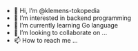 - 👋 Hi, I’m @klemens-tokopedia
- 👀 I’m interested in backend programming
- 🌱 I’m currently learning Go language
- 💞️ I’m looking to collaborate on ...
- 📫 How to reach me ...

<!---
noa-tokopedia/noa-tokopedia is a ✨ special ✨ repository because its `README.md` (this file) appears on your GitHub profile.
You can click the Preview link to take a look at your changes.
--->
